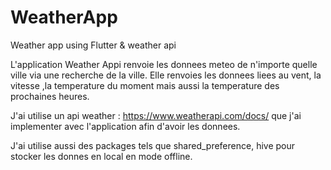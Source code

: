 # WeatherApp
Weather app using Flutter &amp; weather api


L'application Weather Appi renvoie les donnees meteo de n'importe quelle ville via une recherche de la ville.
Elle renvoies les donnees liees au vent, la vitesse ,la temperature du moment mais aussi la temperature des prochaines heures.

J'ai utilise un api weather : https://www.weatherapi.com/docs/
que j'ai implementer avec l'application afin d'avoir les donnees.

J'ai utilise aussi des packages tels que shared_preference, hive pour stocker les donnes en local en mode offline.


